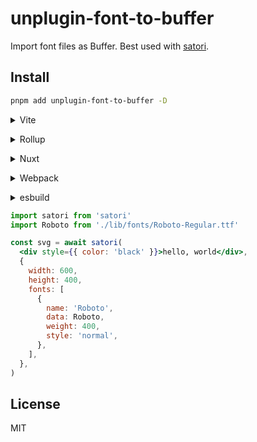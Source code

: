 # unplugin-font-to-buffer

Import font files as Buffer. Best used with [satori](https://github.com/vercel/satori).

## Install

```bash
pnpm add unplugin-font-to-buffer -D
```

<details>
<summary>Vite</summary><br>

```ts
// vite.config.ts
import FontToBuffer from 'unplugin-font-to-buffer/vite'

export default defineConfig({
  plugins: [FontToBuffer()],
})
```

<br></details>

<details>
<summary>Rollup</summary><br>

```ts
// rollup.config.js
import FontToBuffer from 'unplugin-font-to-buffer/rollup'

export default {
  plugins: [FontToBuffer()],
}
```

<br></details>

<details>
<summary>Nuxt</summary><br>

```ts
// nuxt.config.js
export default defineNuxtConfig({
  // Applied on Nitro only
  modules: ['unplugin-font-to-buffer/nuxt'],
})
```

<br></details>


<details>
<summary>Webpack</summary><br>

```ts
// webpack.config.js
module.exports = {
  /* ... */
  plugins: [
    require('unplugin-font-to-buffer/webpack')()
  ]
}
```

<br></details>

<details>
<summary>esbuild</summary><br>

```ts
// esbuild.config.js
import { build } from 'esbuild'
import FontToBuffer from 'unplugin-font-to-buffer/esbuild'

build({
  plugins: [FontToBuffer()],
})
```

<br></details>

```jsx
import satori from 'satori'
import Roboto from './lib/fonts/Roboto-Regular.ttf'

const svg = await satori(
  <div style={{ color: 'black' }}>hello, world</div>,
  {
    width: 600,
    height: 400,
    fonts: [
      {
        name: 'Roboto',
        data: Roboto,
        weight: 400,
        style: 'normal',
      },
    ],
  },
)
```

## License

MIT
